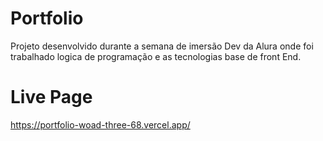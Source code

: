 # Portfolio

Projeto desenvolvido durante a semana de imersão Dev da Alura onde foi trabalhado logica de programação e as tecnologias base de front End.

# Live Page
https://portfolio-woad-three-68.vercel.app/
